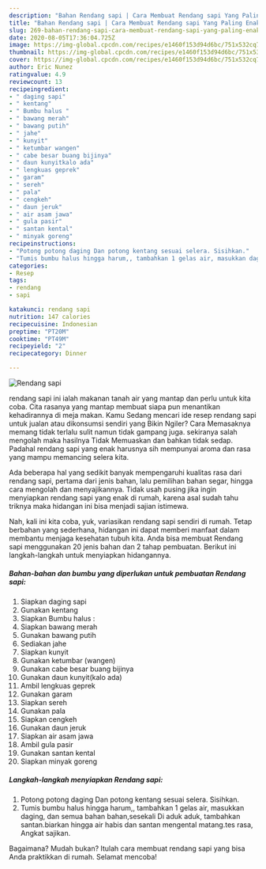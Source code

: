 ```yaml
---
description: "Bahan Rendang sapi | Cara Membuat Rendang sapi Yang Paling Enak"
title: "Bahan Rendang sapi | Cara Membuat Rendang sapi Yang Paling Enak"
slug: 269-bahan-rendang-sapi-cara-membuat-rendang-sapi-yang-paling-enak
date: 2020-08-05T17:36:04.725Z
image: https://img-global.cpcdn.com/recipes/e1460f153d94d6bc/751x532cq70/rendang-sapi-foto-resep-utama.jpg
thumbnail: https://img-global.cpcdn.com/recipes/e1460f153d94d6bc/751x532cq70/rendang-sapi-foto-resep-utama.jpg
cover: https://img-global.cpcdn.com/recipes/e1460f153d94d6bc/751x532cq70/rendang-sapi-foto-resep-utama.jpg
author: Eric Nunez
ratingvalue: 4.9
reviewcount: 13
recipeingredient:
- " daging sapi"
- " kentang"
- " Bumbu halus "
- " bawang merah"
- " bawang putih"
- " jahe"
- " kunyit"
- " ketumbar wangen"
- " cabe besar buang bijinya"
- " daun kunyitkalo ada"
- " lengkuas geprek"
- " garam"
- " sereh"
- " pala"
- " cengkeh"
- " daun jeruk"
- " air asam jawa"
- " gula pasir"
- " santan kental"
- " minyak goreng"
recipeinstructions:
- "Potong potong daging Dan potong kentang sesuai selera. Sisihkan."
- "Tumis bumbu halus hingga harum,, tambahkan 1 gelas air, masukkan daging, dan semua bahan bahan,sesekali Di aduk aduk, tambahkan santan.biarkan hingga air habis dan santan mengental matang.tes rasa, Angkat sajikan."
categories:
- Resep
tags:
- rendang
- sapi

katakunci: rendang sapi 
nutrition: 147 calories
recipecuisine: Indonesian
preptime: "PT20M"
cooktime: "PT49M"
recipeyield: "2"
recipecategory: Dinner

---
```



![Rendang sapi](https://img-global.cpcdn.com/recipes/e1460f153d94d6bc/751x532cq70/rendang-sapi-foto-resep-utama.jpg)


rendang sapi ini ialah makanan tanah air yang mantap dan perlu untuk kita coba. Cita rasanya yang mantap membuat siapa pun menantikan kehadirannya di meja makan.
Kamu Sedang mencari ide resep rendang sapi untuk jualan atau dikonsumsi sendiri yang Bikin Ngiler? Cara Memasaknya memang tidak terlalu sulit namun tidak gampang juga. sekiranya salah mengolah maka hasilnya Tidak Memuaskan dan bahkan tidak sedap. Padahal rendang sapi yang enak harusnya sih mempunyai aroma dan rasa yang mampu memancing selera kita.

Ada beberapa hal yang sedikit banyak mempengaruhi kualitas rasa dari rendang sapi, pertama dari jenis bahan, lalu pemilihan bahan segar, hingga cara mengolah dan menyajikannya. Tidak usah pusing jika ingin menyiapkan rendang sapi yang enak di rumah, karena asal sudah tahu triknya maka hidangan ini bisa menjadi sajian istimewa.




Nah, kali ini kita coba, yuk, variasikan rendang sapi sendiri di rumah. Tetap berbahan yang sederhana, hidangan ini dapat memberi manfaat dalam membantu menjaga kesehatan tubuh kita. Anda bisa membuat Rendang sapi menggunakan 20 jenis bahan dan 2 tahap pembuatan. Berikut ini langkah-langkah untuk menyiapkan hidangannya.

<!--inarticleads1-->

##### Bahan-bahan dan bumbu yang diperlukan untuk pembuatan Rendang sapi:

1. Siapkan  daging sapi
1. Gunakan  kentang
1. Siapkan  Bumbu halus :
1. Siapkan  bawang merah
1. Gunakan  bawang putih
1. Sediakan  jahe
1. Siapkan  kunyit
1. Gunakan  ketumbar (wangen)
1. Gunakan  cabe besar buang bijinya
1. Gunakan  daun kunyit(kalo ada)
1. Ambil  lengkuas geprek
1. Gunakan  garam
1. Siapkan  sereh
1. Gunakan  pala
1. Siapkan  cengkeh
1. Gunakan  daun jeruk
1. Siapkan  air asam jawa
1. Ambil  gula pasir
1. Gunakan  santan kental
1. Siapkan  minyak goreng




<!--inarticleads2-->

##### Langkah-langkah menyiapkan Rendang sapi:

1. Potong potong daging Dan potong kentang sesuai selera. Sisihkan.
1. Tumis bumbu halus hingga harum,, tambahkan 1 gelas air, masukkan daging, dan semua bahan bahan,sesekali Di aduk aduk, tambahkan santan.biarkan hingga air habis dan santan mengental matang.tes rasa, Angkat sajikan.




Bagaimana? Mudah bukan? Itulah cara membuat rendang sapi yang bisa Anda praktikkan di rumah. Selamat mencoba!
